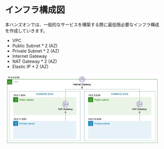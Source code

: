 # インフラ構成図

本ハンズオンでは、一般的なサービスを構築する際に最低限必要なインフラ構成を作成していきます。

- VPC
- Public Subnet * 2 (AZ)
- Private Subnet * 2 (AZ)
- Internet Gateway
- NAT Gateway * 2 (AZ)
- Elastic IP * 2 (AZ)

![インフラ構成図](02_infra_diagram.jpg)
